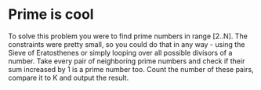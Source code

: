 # Prime is cool 

To solve this problem you were to find prime numbers in range [2..N]. The constraints were pretty small, so you could do that in any way - using the Sieve of Eratosthenes or simply looping over all possible divisors of a number.
Take every pair of neighboring prime numbers and check if their sum increased by 1 is a prime number too. Count the number of these pairs, compare it to K and output the result.

